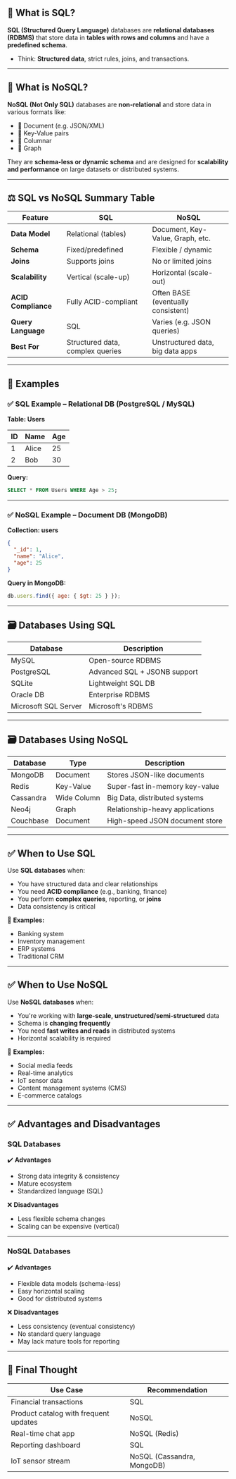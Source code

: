 ## 📘 What is SQL?

**SQL (Structured Query Language)** databases are **relational databases (RDBMS)** that store data in **tables with rows and columns** and have a **predefined schema**.

* Think: **Structured data**, strict rules, joins, and transactions.

---

## 📕 What is NoSQL?

**NoSQL (Not Only SQL)** databases are **non-relational** and store data in various formats like:

* 🔸 Document (e.g. JSON/XML)
* 🔸 Key-Value pairs
* 🔸 Columnar
* 🔸 Graph

They are **schema-less or dynamic schema** and are designed for **scalability and performance** on large datasets or distributed systems.

---

## ⚖️ SQL vs NoSQL Summary Table

| Feature             | SQL                              | NoSQL                              |
| ------------------- | -------------------------------- | ---------------------------------- |
| **Data Model**      | Relational (tables)              | Document, Key-Value, Graph, etc.   |
| **Schema**          | Fixed/predefined                 | Flexible / dynamic                 |
| **Joins**           | Supports joins                   | No or limited joins                |
| **Scalability**     | Vertical (scale-up)              | Horizontal (scale-out)             |
| **ACID Compliance** | Fully ACID-compliant             | Often BASE (eventually consistent) |
| **Query Language**  | SQL                              | Varies (e.g. JSON queries)         |
| **Best For**        | Structured data, complex queries | Unstructured data, big data apps   |

---

## 🧪 Examples

### ✅ SQL Example – Relational DB (PostgreSQL / MySQL)

**Table: Users**

| ID | Name  | Age |
| -- | ----- | --- |
| 1  | Alice | 25  |
| 2  | Bob   | 30  |

**Query:**

```sql
SELECT * FROM Users WHERE Age > 25;
```

---

### ✅ NoSQL Example – Document DB (MongoDB)

**Collection: users**

```json
{
  "_id": 1,
  "name": "Alice",
  "age": 25
}
```

**Query in MongoDB:**

```js
db.users.find({ age: { $gt: 25 } });
```

---

## 🗃️ Databases Using SQL

| Database             | Description                  |
| -------------------- | ---------------------------- |
| MySQL                | Open-source RDBMS            |
| PostgreSQL           | Advanced SQL + JSONB support |
| SQLite               | Lightweight SQL DB           |
| Oracle DB            | Enterprise RDBMS             |
| Microsoft SQL Server | Microsoft's RDBMS            |

---

## 🗃️ Databases Using NoSQL

| Database  | Type        | Description                     |
| --------- | ----------- | ------------------------------- |
| MongoDB   | Document    | Stores JSON-like documents      |
| Redis     | Key-Value   | Super-fast in-memory key-value  |
| Cassandra | Wide Column | Big Data, distributed systems   |
| Neo4j     | Graph       | Relationship-heavy applications |
| Couchbase | Document    | High-speed JSON document store  |

---

## ✅ When to Use **SQL**

Use **SQL databases** when:

* You have structured data and clear relationships
* You need **ACID compliance** (e.g., banking, finance)
* You perform **complex queries**, reporting, or **joins**
* Data consistency is critical

📌 **Examples:**

* Banking system
* Inventory management
* ERP systems
* Traditional CRM

---

## ✅ When to Use **NoSQL**

Use **NoSQL databases** when:

* You're working with **large-scale, unstructured/semi-structured** data
* Schema is **changing frequently**
* You need **fast writes and reads** in distributed systems
* Horizontal scalability is required

📌 **Examples:**

* Social media feeds
* Real-time analytics
* IoT sensor data
* Content management systems (CMS)
* E-commerce catalogs

---

## ✅ Advantages and Disadvantages

### SQL Databases

✔️ **Advantages**

* Strong data integrity & consistency
* Mature ecosystem
* Standardized language (SQL)

❌ **Disadvantages**

* Less flexible schema changes
* Scaling can be expensive (vertical)

---

### NoSQL Databases

✔️ **Advantages**

* Flexible data models (schema-less)
* Easy horizontal scaling
* Good for distributed systems

❌ **Disadvantages**

* Less consistency (eventual consistency)
* No standard query language
* May lack mature tools for reporting

---

## 🧠 Final Thought

| Use Case                              | Recommendation             |
| ------------------------------------- | -------------------------- |
| Financial transactions                | SQL                        |
| Product catalog with frequent updates | NoSQL                      |
| Real-time chat app                    | NoSQL (Redis)              |
| Reporting dashboard                   | SQL                        |
| IoT sensor stream                     | NoSQL (Cassandra, MongoDB) |

